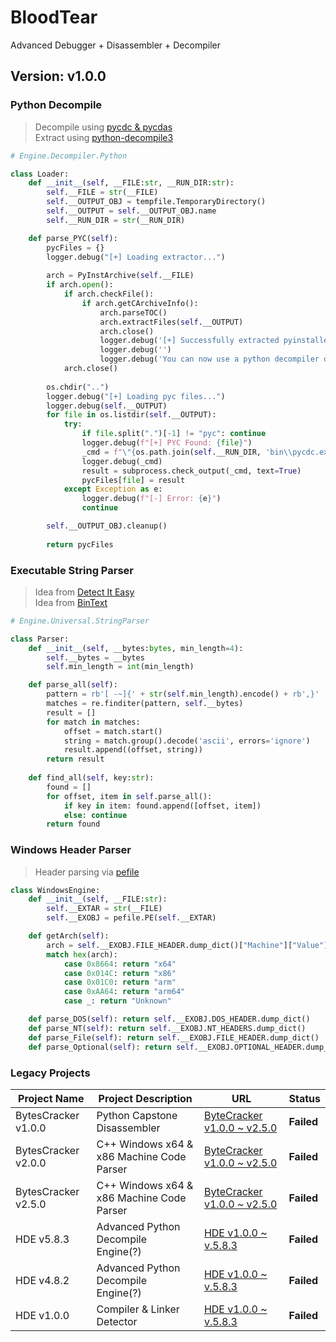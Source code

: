 # BloodTear
Advanced Debugger + Disassembler + Decompiler


## Version: v1.0.0
### Python Decompile
> Decompile using [pycdc & pycdas](https://github.com/zrax/pycdc)<br>
> Extract using [python-decompile3](https://github.com/rocky/python-decompile3)<br>
```Python
# Engine.Decompiler.Python

class Loader:
    def __init__(self, __FILE:str, __RUN_DIR:str):
        self.__FILE = str(__FILE)
        self.__OUTPUT_OBJ = tempfile.TemporaryDirectory()
        self.__OUTPUT = self.__OUTPUT_OBJ.name
        self.__RUN_DIR = str(__RUN_DIR)

    def parse_PYC(self):
        pycFiles = {}
        logger.debug("[+] Loading extractor...")
        
        arch = PyInstArchive(self.__FILE)
        if arch.open():
            if arch.checkFile():
                if arch.getCArchiveInfo():
                    arch.parseTOC()
                    arch.extractFiles(self.__OUTPUT)
                    arch.close()
                    logger.debug('[+] Successfully extracted pyinstaller archive: {0}'.format(self.__FILE))
                    logger.debug('')
                    logger.debug('You can now use a python decompiler on the pyc files within the extracted directory')
            arch.close()
        
        os.chdir("..")
        logger.debug("[+] Loading pyc files...")
        logger.debug(self.__OUTPUT)
        for file in os.listdir(self.__OUTPUT):
            try:
                if file.split(".")[-1] != "pyc": continue
                logger.debug(f"[+] PYC Found: {file}")
                _cmd = f"\"{os.path.join(self.__RUN_DIR, 'bin\\pycdc.exe')}\" \"{os.path.join(self.__OUTPUT, file)}\""
                logger.debug(_cmd)
                result = subprocess.check_output(_cmd, text=True)
                pycFiles[file] = result
            except Exception as e:
                logger.debug(f"[-] Error: {e}")
                continue

        self.__OUTPUT_OBJ.cleanup()
        
        return pycFiles
```

### Executable String Parser
> Idea from [Detect It Easy](https://www.majorgeeks.com/files/details/detect_it_easy.html)<br>
> Idea from [BinText](https://www.majorgeeks.com/files/details/bintext.html)<br>
```Python
# Engine.Universal.StringParser

class Parser:
    def __init__(self, __bytes:bytes, min_length=4):
        self.__bytes = __bytes
        self.min_length = int(min_length)

    def parse_all(self):
        pattern = rb'[ -~]{' + str(self.min_length).encode() + rb',}'
        matches = re.finditer(pattern, self.__bytes)
        result = []
        for match in matches:
            offset = match.start()
            string = match.group().decode('ascii', errors='ignore')
            result.append((offset, string))
        return result
    
    def find_all(self, key:str):
        found = []
        for offset, item in self.parse_all():
            if key in item: found.append([offset, item])
            else: continue
        return found
```

### Windows Header Parser
> Header parsing via [pefile]()
```Python
class WindowsEngine:
    def __init__(self, __FILE:str):
        self.__EXTAR = str(__FILE)
        self.__EXOBJ = pefile.PE(self.__EXTAR)

    def getArch(self): 
        arch = self.__EXOBJ.FILE_HEADER.dump_dict()["Machine"]["Value"]
        match hex(arch):
            case 0x8664: return "x64"
            case 0x014C: return "x86"
            case 0x01C0: return "arm"
            case 0xAA64: return "arm64"
            case _: return "Unknown"

    def parse_DOS(self): return self.__EXOBJ.DOS_HEADER.dump_dict()
    def parse_NT(self): return self.__EXOBJ.NT_HEADERS.dump_dict()
    def parse_File(self): return self.__EXOBJ.FILE_HEADER.dump_dict()
    def parse_Optional(self): return self.__EXOBJ.OPTIONAL_HEADER.dump_dict()
```

### Legacy Projects
| Project Name          | Project Description                       | URL                                                                              | Status        |
|-----------------------|-------------------------------------------|----------------------------------------------------------------------------------|---------------|
| BytesCracker v1.0.0   | Python Capstone Disassembler              | [ByteCracker v1.0.0 ~ v2.5.0](https://github.com/mastermind65535/ByteCracker)    | **Failed**    |
| BytesCracker v2.0.0   | C++ Windows x64 & x86 Machine Code Parser | [ByteCracker v1.0.0 ~ v2.5.0](https://github.com/mastermind65535/ByteCracker)    | **Failed**    |
| BytesCracker v2.5.0   | C++ Windows x64 & x86 Machine Code Parser | [ByteCracker v1.0.0 ~ v2.5.0](https://github.com/mastermind65535/ByteCracker)    | **Failed**    |
| HDE v5.8.3            | Advanced Python Decompile Engine(?)       | [HDE v1.0.0 ~ v.5.8.3](https://github.com/mastermind65535/HDE)                   | **Failed**    |
| HDE v4.8.2            | Advanced Python Decompile Engine(?)       | [HDE v1.0.0 ~ v.5.8.3](https://github.com/mastermind65535/HDE)                   | **Failed**    |
| HDE v1.0.0            | Compiler & Linker Detector                | [HDE v1.0.0 ~ v.5.8.3](https://github.com/mastermind65535/HDE)                   | **Failed**    |
